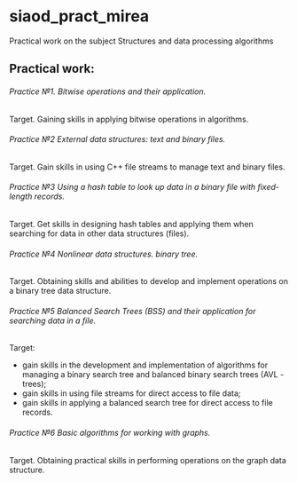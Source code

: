 # siaod_pract_mirea
Practical work on the subject Structures and data processing algorithms
  
## Practical work: 
######  Practice №1. Bitwise operations and their application.
Target. Gaining skills in applying bitwise operations in algorithms.

######  Practice №2 External data structures: text and binary files.
Target. Gain skills in using C++ file streams to manage text and binary files.

######  Practice №3 Using a hash table to look up data in a binary file with fixed-length records.
Target. Get skills in designing hash tables and applying them when searching for data in other data structures (files).

######  Practice №4 Nonlinear data structures. binary tree.
Target. Obtaining skills and abilities to develop and implement operations on a binary tree data structure.

######  Practice №5 Balanced Search Trees (BSS) and their application for searching data in a file.
Target:
 * gain skills in the development and implementation of algorithms for managing a binary search tree and balanced binary search trees (AVL - trees);
 * gain skills in using file streams for direct access to file data;
 * gain skills in applying a balanced search tree for direct access to file records.

######  Practice №6 Basic algorithms for working with graphs.
Target. Obtaining practical skills in performing operations on the graph data structure.
